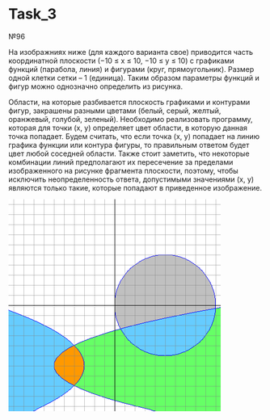 # Task_3

№96

На изображниях ниже (для каждого варианта свое) приводится часть координатной плоскости (−10 ≤ x ≤ 10, −10 ≤ y ≤ 10)
с графиками функций (парабола, линия) и фигурами (круг, прямоугольник). 
Размер одной клетки сетки – 1 (единица). 
Таким образом параметры функций и фигур можно однозначно определить из рисунка.

Области, на которые разбивается плоскость графиками и контурами фигур, закрашены разными цветами (белый, серый, желтый, оранжевый, голубой, зеленый). 
Необходимо реализовать программу, которая для точки (x, y) определяет цвет области, в которую данная точка попадает. 
Будем считать, что если точка (x, y) попадает на линию графика функции или контура фигуры, то правильным ответом будет цвет любой соседней области. 
Также стоит заметить, что некоторые комбинации линий предполагают их пересечение за пределами изображенного на рисунке фрагмента плоскости, 
поэтому, чтобы исключить неопределенность ответа, допустимыми значениями (x, y) являются только такие, которые попадают в приведенное изображение.

![Image alt](https://github.com/YaroslavBerezin/Task_3/blob/master/1.png)
